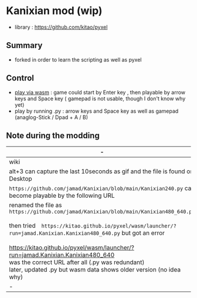 # Kanixian mod (wip)

* library : https://github.com/kitao/pyxel

## Summary
- forked in order to learn the scripting as well as pyxel

## Control
- [play via wasm](https://kitao.github.io/pyxel/wasm/launcher/?run=jamad.Kanixian.Kanixian240) : game could start by Enter key , then playable by arrow keys and Space key ( gamepad is not usable, though I don't know why yet) 
- play by running .py : arrow keys and Space key as well as gamepad (anaglog-Stick / Dpad +  A / B) 

## Note during the modding
 
|-|-|
|-|-|
|wiki|https://github.com/jamad/Kanixian/wiki|
|alt+3 can capture the last 10seconds as gif and the file is found on Desktop| ![pyxel-20240612-000647](https://github.com/jamad/Kanixian/assets/949913/1e7b8aab-01e6-4573-89fe-6c8ecf2a3e47)|
|`https://github.com/jamad/Kanixian/blob/main/Kanixian240.py` can become playable by the following URL |https://kitao.github.io/pyxel/wasm/launcher/?run=jamad.Kanixian.Kanixian240|
|renamed the file as `https://github.com/jamad/Kanixian/blob/main/Kanixian480_640.py` <br><br> then tried　`https://kitao.github.io/pyxel/wasm/launcher/?run=jamad.Kanixian.Kanixian480_640.py` but got an error <br><br> https://kitao.github.io/pyxel/wasm/launcher/?run=jamad.Kanixian.Kanixian480_640 <br> was the correct URL after all (.py was redundant)<br> later, updated .py but wasm data shows older version (no idea why)|![pyxel-20240612-175422](https://github.com/jamad/Kanixian/assets/949913/46d4f5a3-3da7-4dcd-9944-5236104419c5)|
|-|-|

